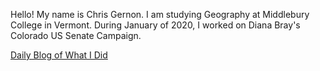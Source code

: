 Hello! My name is Chris Gernon. I am studying Geography at Middlebury College in Vermont. During January of 2020, I worked on Diana Bray's Colorado US Senate Campaign. 

[Daily Blog of What I Did](./blog/index.md)
